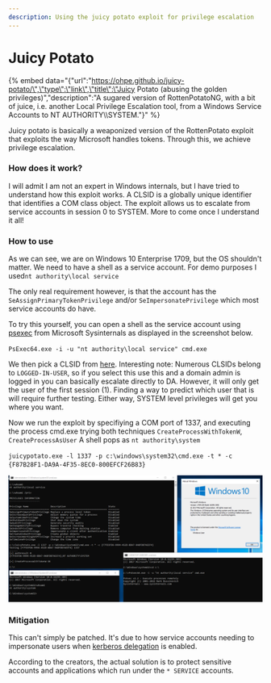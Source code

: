 ```yaml
---
description: Using the juicy potato exploit for privilege escalation
---
```


# Juicy Potato

{% embed data="{\"url\":\"https://ohpe.github.io/juicy-potato/\",\"type\":\"link\",\"title\":\"Juicy Potato \(abusing the golden privileges\)\",\"description\":\"A sugared version of RottenPotatoNG, with a bit of juice, i.e. another Local Privilege Escalation tool, from a Windows Service Accounts to NT AUTHORITY\\\\SYSTEM.\"}" %}

Juicy potato is basically a weaponized version of the RottenPotato exploit that exploits the way Microsoft handles tokens. Through this, we achieve privilege escalation. 

### How does it work?

I will admit I am not an expert in Windows internals, but I have tried to understand how this exploit works. A CLSID is a globally unique identifier that identifies a COM class object. The exploit allows us to escalate from service accounts in session 0 to SYSTEM. More to come once I understand it all!

### How to use

As we can see, we are on Windows 10 Enterprise 1709, but the OS shouldn't matter. We need to have a shell as a service account. For demo purposes I used`nt authority\local service` 

The only real requirement however, is that the account has the `SeAssignPrimaryTokenPrivilege` and/or `SeImpersonatePrivilege` which most service accounts do have.

To try this yourself, you can open a shell as the service account using [psexec](https://docs.microsoft.com/en-us/sysinternals/downloads/psexec) from Microsoft Sysinternals as displayed in the screenshot below. 

`PsExec64.exe -i -u "nt authority\local service" cmd.exe`

We then pick a CLSID from [here](%20https://ohpe.github.io/juicy-potato/CLSID/). Interesting note: Numerous CLSIDs belong to `LOGGED-IN-USER`, so if you select this use this and a domain admin is logged in you can basically escalate directly to DA. However, it will only get the user of the first session \(1\). Finding a way to predict which user that is will require further testing. Either way, SYSTEM level privileges will get you where you want.

Now we run the exploit by specifiying a COM port of 1337, and executing the process cmd.exe trying both techniques `CreateProcessWithTokenW`,  `CreateProcessAsUser` A shell pops as `nt authority\system`

`juicypotato.exe -l 1337 -p c:\windows\system32\cmd.exe -t * -c {F87B28F1-DA9A-4F35-8EC0-800EFCF26B83}`

![](../.gitbook/assets/image%20%289%29.png)

### Mitigation

This can't simply be patched. It's due to how service accounts needing to impersonate users when [kerberos delegation](https://technet.microsoft.com/en-us/library/cc995228.aspx) is enabled.

According to the creators, the actual solution is to protect sensitive accounts and applications which run under the `* SERVICE` accounts.

